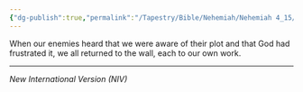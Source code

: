 ```yaml
---
{"dg-publish":true,"permalink":"/Tapestry/Bible/Nehemiah/Nehemiah 4_15/","title":"Nehemiah 4:15","hide":true,"tags":["bible-verse","bible-verse"],"dgHomeLink":true,"dgShowLocalGraph":true,"dgEnableSearch":true}
---
```


When our enemies heard that we were aware of their plot and that God had frustrated it, we all returned to the wall, each to our own work.

---
*New International Version (NIV)*